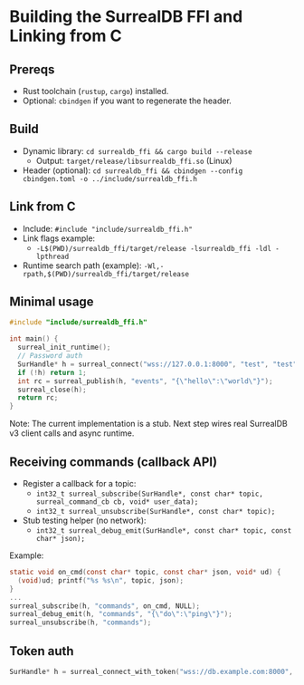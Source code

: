 # Building the SurrealDB FFI and Linking from C

## Prereqs
- Rust toolchain (`rustup`, `cargo`) installed.
- Optional: `cbindgen` if you want to regenerate the header.

## Build
- Dynamic library: `cd surrealdb_ffi && cargo build --release`
  - Output: `target/release/libsurrealdb_ffi.so` (Linux)
- Header (optional): `cd surrealdb_ffi && cbindgen --config cbindgen.toml -o ../include/surrealdb_ffi.h`

## Link from C
- Include: `#include "include/surrealdb_ffi.h"`
- Link flags example:
  - `-L$(PWD)/surrealdb_ffi/target/release -lsurrealdb_ffi -ldl -lpthread`
- Runtime search path (example): `-Wl,-rpath,$(PWD)/surrealdb_ffi/target/release`

## Minimal usage
```c
#include "include/surrealdb_ffi.h"

int main() {
  surreal_init_runtime();
  // Password auth
  SurHandle* h = surreal_connect("wss://127.0.0.1:8000", "test", "test", "root", "root");
  if (!h) return 1;
  int rc = surreal_publish(h, "events", "{\"hello\":\"world\"}");
  surreal_close(h);
  return rc;
}
```

Note: The current implementation is a stub. Next step wires real SurrealDB v3 client calls and async runtime.

## Receiving commands (callback API)
- Register a callback for a topic:
  - `int32_t surreal_subscribe(SurHandle*, const char* topic, surreal_command_cb cb, void* user_data);`
  - `int32_t surreal_unsubscribe(SurHandle*, const char* topic);`
- Stub testing helper (no network):
  - `int32_t surreal_debug_emit(SurHandle*, const char* topic, const char* json);`

Example:
```c
static void on_cmd(const char* topic, const char* json, void* ud) {
  (void)ud; printf("%s %s\n", topic, json);
}
...
surreal_subscribe(h, "commands", on_cmd, NULL);
surreal_debug_emit(h, "commands", "{\"do\":\"ping\"}");
surreal_unsubscribe(h, "commands");
```

## Token auth
```c
SurHandle* h = surreal_connect_with_token("wss://db.example.com:8000", "ns", "db", "<bearer-token>");
```
